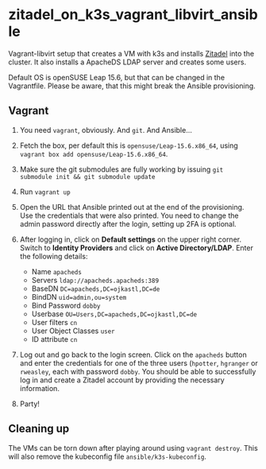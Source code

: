 # zitadel_on_k3s_vagrant_libvirt_ansible

Vagrant-libvirt setup that creates a VM with k3s and installs
[Zitadel](https://zitadel.com) into the cluster. It also installs a ApacheDS
LDAP server and creates some users.

Default OS is openSUSE Leap 15.6, but that can be changed in the Vagrantfile.
Please be aware, that this might break the Ansible provisioning.

## Vagrant

1. You need `vagrant`, obviously. And `git`. And Ansible...
1. Fetch the box, per default this is `opensuse/Leap-15.6.x86_64`, using
   `vagrant box add opensuse/Leap-15.6.x86_64`.
1. Make sure the git submodules are fully working by issuing
   `git submodule init && git submodule update`
1. Run `vagrant up`
1. Open the URL that Ansible printed out at the end of the provisioning. Use the
   credentials that were also printed. You need to change the admin password
   directly after the login, setting up 2FA is optional.
1. After logging in, click on **Default settings** on the upper right corner.
   Switch to **Identity Providers** and click on **Active Directory/LDAP**.
   Enter the following details:

   * Name `apacheds`
   * Servers `ldap://apacheds.apacheds:389`
   * BaseDN `DC=apacheds,DC=ojkastl,DC=de`
   * BindDN `uid=admin,ou=system`
   * Bind Password `dobby`
   * Userbase `OU=Users,DC=apacheds,DC=ojkastl,DC=de`
   * User filters `cn`
   * User Object Classes `user`
   * ID attribute `cn`

1. Log out and go back to the login screen. Click on the `apacheds` button and
   enter the credentials for one of the three users (`hpotter`, `hgranger` or
   `rweasley`, each with password `dobby`. You should be able to successfully
   log in and create a Zitadel account by providing the necessary information.
1. Party!

## Cleaning up

The VMs can be torn down after playing around using `vagrant destroy`. This will
also remove the kubeconfig file `ansible/k3s-kubeconfig`.
